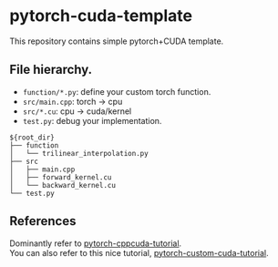 # pytorch-cuda-template

This repository contains simple pytorch+CUDA template.

## File hierarchy.

- `function/*.py`: define your custom torch function.
- `src/main.cpp`: torch -> cpu
- `src/*.cu`: cpu -> cuda/kernel
- `test.py`: debug your implementation.

```
${root_dir}
├── function
│   └── trilinear_interpolation.py
├── src
│   ├── main.cpp
│   ├── forward_kernel.cu
│   └── backward_kernel.cu
└── test.py
```

## References

Dominantly refer to [pytorch-cppcuda-tutorial](%22https://github.com/kwea123/pytorch-cppcuda-tutorial%22). <br>
You can also refer to this nice tutorial, [pytorch-custom-cuda-tutorial](https://github.com/chrischoy/pytorch-custom-cuda-tutorial?tab=readme-ov-file).
